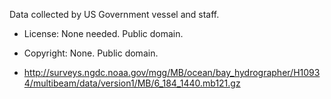 Data collected by US Government vessel and staff.

- License: None needed.  Public domain.
- Copyright: None.  Public domain. 

- http://surveys.ngdc.noaa.gov/mgg/MB/ocean/bay_hydrographer/H10934/multibeam/data/version1/MB/6_184_1440.mb121.gz
